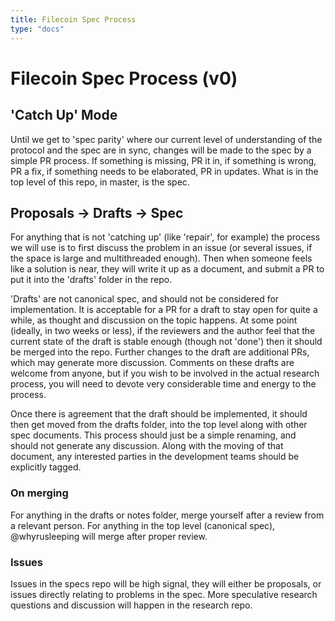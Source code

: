 ```yaml
---
title: Filecoin Spec Process
type: "docs"
---
```


# Filecoin Spec Process (v0)

## 'Catch Up' Mode

Until we get to 'spec parity' where our current level of understanding of the protocol and the spec are in sync, changes will be made to the spec by a simple PR process. If something is missing, PR it in, if something is wrong, PR a fix, if something needs to be elaborated, PR in updates. What is in the top level of this repo, in master, is the spec.

## Proposals -> Drafts -> Spec

For anything that is not 'catching up' (like 'repair', for example) the process we will use is to first discuss the problem in an issue (or several issues, if the space is large and multithreaded enough). Then when someone feels like a solution is near, they will write it up as a document, and submit a PR to put it into the 'drafts' folder in the repo.

'Drafts' are not canonical spec, and should not be considered for implementation. It is acceptable for a PR for a draft to stay open for quite a while, as thought and discussion on the topic happens. At some point (ideally, in two weeks or less), if the reviewers and the author feel that the current state of the draft is stable enough (though not 'done') then it should be merged into the repo. Further changes to the draft are additional PRs, which may generate more discussion. Comments on these drafts are welcome from anyone, but if you wish to be involved in the actual research process, you will need to devote very considerable time and energy to the process.

Once there is agreement that the draft should be implemented, it should then get moved from the drafts folder, into the top level along with other spec documents. This process should just be a simple renaming, and should not generate any discussion. Along with the moving of that document, any interested parties in the development teams should be explicitly tagged.

### On merging

For anything in the drafts or notes folder, merge yourself after a review from a relevant person. For anything in the top level (canonical spec), @whyrusleeping will merge after proper review.

### Issues

Issues in the specs repo will be high signal, they will either be proposals, or issues directly relating to problems in the spec. More speculative research questions and discussion will happen in the research repo.
